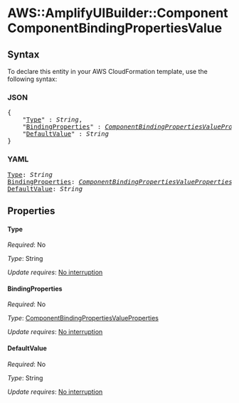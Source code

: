 # AWS::AmplifyUIBuilder::Component ComponentBindingPropertiesValue

## Syntax

To declare this entity in your AWS CloudFormation template, use the following syntax:

### JSON

<pre>
{
    "<a href="#type" title="Type">Type</a>" : <i>String</i>,
    "<a href="#bindingproperties" title="BindingProperties">BindingProperties</a>" : <i><a href="componentbindingpropertiesvalueproperties.md">ComponentBindingPropertiesValueProperties</a></i>,
    "<a href="#defaultvalue" title="DefaultValue">DefaultValue</a>" : <i>String</i>
}
</pre>

### YAML

<pre>
<a href="#type" title="Type">Type</a>: <i>String</i>
<a href="#bindingproperties" title="BindingProperties">BindingProperties</a>: <i><a href="componentbindingpropertiesvalueproperties.md">ComponentBindingPropertiesValueProperties</a></i>
<a href="#defaultvalue" title="DefaultValue">DefaultValue</a>: <i>String</i>
</pre>

## Properties

#### Type

_Required_: No

_Type_: String

_Update requires_: [No interruption](https://docs.aws.amazon.com/AWSCloudFormation/latest/UserGuide/using-cfn-updating-stacks-update-behaviors.html#update-no-interrupt)

#### BindingProperties

_Required_: No

_Type_: <a href="componentbindingpropertiesvalueproperties.md">ComponentBindingPropertiesValueProperties</a>

_Update requires_: [No interruption](https://docs.aws.amazon.com/AWSCloudFormation/latest/UserGuide/using-cfn-updating-stacks-update-behaviors.html#update-no-interrupt)

#### DefaultValue

_Required_: No

_Type_: String

_Update requires_: [No interruption](https://docs.aws.amazon.com/AWSCloudFormation/latest/UserGuide/using-cfn-updating-stacks-update-behaviors.html#update-no-interrupt)
